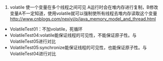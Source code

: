 1. volatile
使一个变量在多个线程之间可见
A运行时会在堆内存进行复制，B修改变量A不一定知道，使用volatile就可以强制使所有线程去堆内存读取这个变量
http://www.cnblogs.com/nexiyi/p/java_memory_model_and_thread.html

- VolatileTest01：不加volatile，死循环
- VolatileTest04:volatile能保证线程的可见性，不能保证原子性。与VolatileTest05进行对比
- VolatileTest05:synchronize能保证线程的可见性，也能保证原子性。与VolatileTest04进行对比